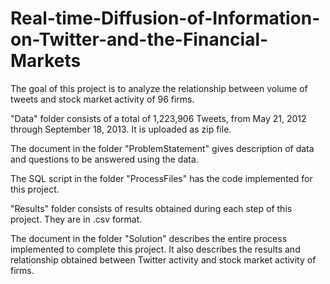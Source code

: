 # Real-time-Diffusion-of-Information-on-Twitter-and-the-Financial-Markets

The goal of this project is to analyze the relationship between volume of tweets and stock market activity of 96 firms.

"Data" folder consists of a total of 1,223,906 Tweets, from May 21, 2012 through September 18, 2013. It is uploaded as zip file.

The document in the folder "ProblemStatement" gives description of data and questions to be answered using the data.

The SQL script in the folder "ProcessFiles" has the code implemented for this project.

"Results" folder consists of results obtained during each step of this project. They are in .csv format.

The document in the folder "Solution" describes the entire process implemented to complete this project. It also describes the results and relationship obtained between Twitter activity and stock market activity of firms.

